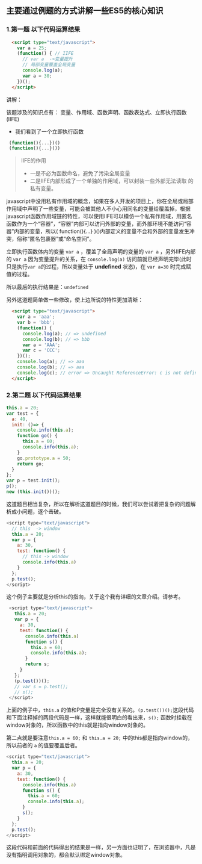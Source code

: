 ## 主要通过例题的方式讲解一些ES5的核心知识

### 1.第一题 以下代码运算结果

``` html
  <script type="text/javascript">
    var a = 25;
    (function() { // IIFE
      // var a  ->变量提升
      // 局部变量覆盖全局变量
      console.log(a);
      var a = 30;
    })();
  </script>
```

讲解：

该题涉及的知识点有：
变量、作用域、函数声明、函数表达式、立即执行函数(IIFE)
* 我们看到了一个立即执行函数

``` js
 (function(){...})()
 (function(){...}())
```

> IIFE的作用
> * 一是不必为函数命名，避免了污染全局变量
> * 二是IIFE内部形成了一个单独的作用域，可以封装一些外部无法读取 的私有变量。

javascript中没用私有作用域的概念，如果在多人开发的项目上，你在全局或局部作用域中声明了一些变量，可能会被其他人不小心用同名的变量给覆盖掉，根据javascript函数作用域链的特性，可以使用IIFE可以模仿一个私有作用域，用匿名函数作为一个“容器”，“容器”内部可以访问外部的变量，而外部环境不能访问“容器”内部的变量，所以( function(){…} )()内部定义的变量不会和外部的变量发生冲突，俗称“匿名包裹器”或“命名空间”。

立即执行函数体内的变量 `var a` ，覆盖了全局声明的变量的 `var a` ，另外IIFE内部的 `var a` 因为变量提升的关系，在 `console.log(a)` 访问前就已经声明完毕(此时只是执行`var a`的过程，所以变量处于 **undefined** 状态)，在 `var a=30` 时完成赋值的过程。

所以最后的执行结果是：`undefined`

另外这道题简单做一些修改，使上边所说的特性更加清晰：

``` html
  <script type="text/javascript">
    var a = 'aaa';
    var b = 'bbb';
    (function() {
      console.log(a); // => undefined
      console.log(b); // => bbb
      var a = 'AAA';
      var c = 'CCC';
    })();
    console.log(a); // => aaa
    console.log(b); // => aaa
    console.log(c); // error => Uncaught ReferenceError: c is not defined
  </script>
```

### 2.第二题 以下代码运算结果

``` js
this.a = 20;
var test = {
  a: 40,
  init: ()=> {
    console.info(this.a);
    function go() {
      this.a = 60;
      console.info(this.a);
    }
    go.prototype.a = 50;
    return go;
  }
};
var p = test.init();
p();
new (this.init())();
```

这道题目相当复杂，所以在解析这道题目的时候，我们可以尝试着把复杂的问题解析成小问题，逐个击破。

``` js
<script type="text/javascript">
  // this  -> window
  this.a = 20;
  var p = {
    a: 30,
    test: function() {
      // this -> window
      console.info(this.a)
    }
  };
  p.test();
</script>
 ```

 这个例子主要就是分析this的指向，关于这个我有详细的文章介绍。请参考。

 ``` js
  <script type="text/javascript">
    this.a = 20;
    var p = {
      a: 30,
      test: function() {
        console.info(this.a)
        function s() {
          this.a = 60;
          console.info(this.a);
        }
        return s;
      }
    };
    (p.test())();
    // var s = p.test();
    // s();
  </script>
```

上面的例子中，`this.a` 的值和P变量是完全没有关系的。`(p.test())();`这段代码和下面注释掉的两段代码是一样，这样就能很明白的看出来，`s();` 函数时挂载在window对象的，所以函数中的this就是指向window对象的。

第二点就是要注意`this.a = 60;` 和 `this.a = 20;` 中的this都是指向window的，所以前者的 `a` 的值要覆盖后者。

``` js
<script type="text/javascript">
  this.a = 20;
  var p = {
    a: 30,
    test: function() {
      console.info(this.a)
      function s() {
        this.a = 60;
        console.info(this.a);
      }
      s();
    }
  };
  p.test();
</script>
  ```

这段代码和前面的代码得出的结果是一样，另一方面也证明了，在浏览器中，凡是没有指明调用对象的，都会默认绑定window对象。